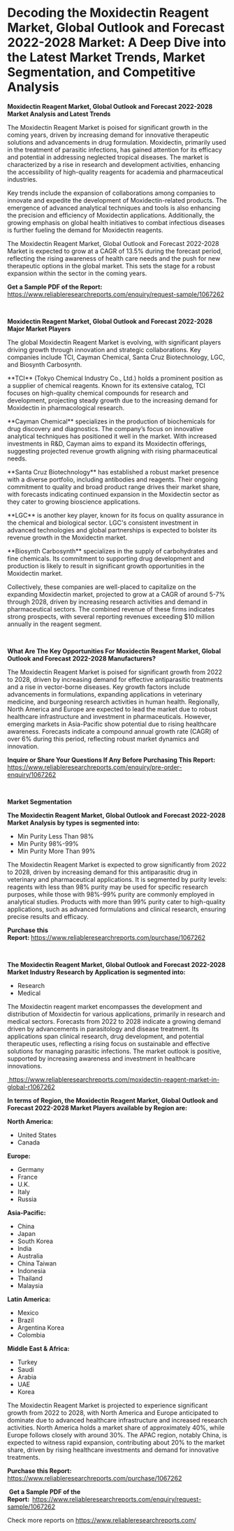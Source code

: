 <p><h1>Decoding the Moxidectin Reagent Market, Global Outlook and Forecast 2022-2028 Market: A Deep Dive into the Latest Market Trends, Market Segmentation, and Competitive Analysis</h1></p><p><strong>Moxidectin Reagent Market, Global Outlook and Forecast 2022-2028 Market Analysis and Latest Trends</strong></p>
<p><p>The Moxidectin Reagent Market is poised for significant growth in the coming years, driven by increasing demand for innovative therapeutic solutions and advancements in drug formulation. Moxidectin, primarily used in the treatment of parasitic infections, has gained attention for its efficacy and potential in addressing neglected tropical diseases. The market is characterized by a rise in research and development activities, enhancing the accessibility of high-quality reagents for academia and pharmaceutical industries.</p><p>Key trends include the expansion of collaborations among companies to innovate and expedite the development of Moxidectin-related products. The emergence of advanced analytical techniques and tools is also enhancing the precision and efficiency of Moxidectin applications. Additionally, the growing emphasis on global health initiatives to combat infectious diseases is further fueling the demand for Moxidectin reagents. </p><p>The Moxidectin Reagent Market, Global Outlook and Forecast 2022-2028 Market is expected to grow at a CAGR of 13.5% during the forecast period, reflecting the rising awareness of health care needs and the push for new therapeutic options in the global market. This sets the stage for a robust expansion within the sector in the coming years.</p></p>
<p><strong>Get a Sample PDF of the Report:&nbsp;</strong> <a href="https://www.reliableresearchreports.com/enquiry/request-sample/1067262?utm_campaign=2960&utm_medium=2&utm_source=Github&utm_content=ia&utm_term=21032025&utm_id=moxidectin-reagent-market-global-outlook-and-forecast-2022-2028">https://www.reliableresearchreports.com/enquiry/request-sample/1067262</a></p>
<p>&nbsp;</p>
<p><strong>Moxidectin Reagent Market, Global Outlook and Forecast 2022-2028 Major Market Players</strong></p>
<p><p>The global Moxidectin Reagent Market is evolving, with significant players driving growth through innovation and strategic collaborations. Key companies include TCI, Cayman Chemical, Santa Cruz Biotechnology, LGC, and Biosynth Carbosynth.</p><p>**TCI** (Tokyo Chemical Industry Co., Ltd.) holds a prominent position as a supplier of chemical reagents. Known for its extensive catalog, TCI focuses on high-quality chemical compounds for research and development, projecting steady growth due to the increasing demand for Moxidectin in pharmacological research.</p><p>**Cayman Chemical** specializes in the production of biochemicals for drug discovery and diagnostics. The company’s focus on innovative analytical techniques has positioned it well in the market. With increased investments in R&D, Cayman aims to expand its Moxidectin offerings, suggesting projected revenue growth aligning with rising pharmaceutical needs.</p><p>**Santa Cruz Biotechnology** has established a robust market presence with a diverse portfolio, including antibodies and reagents. Their ongoing commitment to quality and broad product range drives their market share, with forecasts indicating continued expansion in the Moxidectin sector as they cater to growing bioscience applications.</p><p>**LGC** is another key player, known for its focus on quality assurance in the chemical and biological sector. LGC's consistent investment in advanced technologies and global partnerships is expected to bolster its revenue growth in the Moxidectin market.</p><p>**Biosynth Carbosynth** specializes in the supply of carbohydrates and fine chemicals. Its commitment to supporting drug development and production is likely to result in significant growth opportunities in the Moxidectin market.</p><p>Collectively, these companies are well-placed to capitalize on the expanding Moxidectin market, projected to grow at a CAGR of around 5-7% through 2028, driven by increasing research activities and demand in pharmaceutical sectors. The combined revenue of these firms indicates strong prospects, with several reporting revenues exceeding $10 million annually in the reagent segment.</p></p>
<p>&nbsp;</p>
<p><strong>What Are The Key Opportunities For Moxidectin Reagent Market, Global Outlook and Forecast 2022-2028 Manufacturers?</strong></p>
<p><p>The Moxidectin Reagent Market is poised for significant growth from 2022 to 2028, driven by increasing demand for effective antiparasitic treatments and a rise in vector-borne diseases. Key growth factors include advancements in formulations, expanding applications in veterinary medicine, and burgeoning research activities in human health. Regionally, North America and Europe are expected to lead the market due to robust healthcare infrastructure and investment in pharmaceuticals. However, emerging markets in Asia-Pacific show potential due to rising healthcare awareness. Forecasts indicate a compound annual growth rate (CAGR) of over 6% during this period, reflecting robust market dynamics and innovation.</p></p>
<p><strong>Inquire or Share Your Questions If Any Before Purchasing This Report:</strong> <a href="https://www.reliableresearchreports.com/enquiry/pre-order-enquiry/1067262?utm_campaign=2960&utm_medium=2&utm_source=Github&utm_content=ia&utm_term=21032025&utm_id=moxidectin-reagent-market-global-outlook-and-forecast-2022-2028">https://www.reliableresearchreports.com/enquiry/pre-order-enquiry/1067262</a></p>
<p>&nbsp;</p>
<p><strong>Market Segmentation</strong></p>
<p><strong>The Moxidectin Reagent Market, Global Outlook and Forecast 2022-2028 Market Analysis by types is segmented into:</strong></p>
<p><ul><li>Min Purity Less Than 98%</li><li>Min Purity 98%-99%</li><li>Min Purity More Than 99%</li></ul></p>
<p><p>The Moxidectin Reagent Market is expected to grow significantly from 2022 to 2028, driven by increasing demand for this antiparasitic drug in veterinary and pharmaceutical applications. It is segmented by purity levels: reagents with less than 98% purity may be used for specific research purposes, while those with 98%-99% purity are commonly employed in analytical studies. Products with more than 99% purity cater to high-quality applications, such as advanced formulations and clinical research, ensuring precise results and efficacy.</p></p>
<p><strong>Purchase this Report:&nbsp;</strong><a href="https://www.reliableresearchreports.com/purchase/1067262?utm_campaign=2960&utm_medium=2&utm_source=Github&utm_content=ia&utm_term=21032025&utm_id=moxidectin-reagent-market-global-outlook-and-forecast-2022-2028">https://www.reliableresearchreports.com/purchase/1067262</a></p>
<p>&nbsp;</p>
<p><strong>The Moxidectin Reagent Market, Global Outlook and Forecast 2022-2028 Market Industry Research by Application is segmented into:</strong></p>
<p><ul><li>Research</li><li>Medical</li></ul></p>
<p><p>The Moxidectin reagent market encompasses the development and distribution of Moxidectin for various applications, primarily in research and medical sectors. Forecasts from 2022 to 2028 indicate a growing demand driven by advancements in parasitology and disease treatment. Its applications span clinical research, drug development, and potential therapeutic uses, reflecting a rising focus on sustainable and effective solutions for managing parasitic infections. The market outlook is positive, supported by increasing awareness and investment in healthcare innovations.</p></p>
<p><a href="https://www.reliableresearchreports.com/moxidectin-reagent-market-in-global-r1067262?utm_campaign=2960&utm_medium=2&utm_source=Github&utm_content=ia&utm_term=21032025&utm_id=moxidectin-reagent-market-global-outlook-and-forecast-2022-2028">&nbsp;https://www.reliableresearchreports.com/moxidectin-reagent-market-in-global-r1067262</a></p>
<p><strong>In terms of Region, the Moxidectin Reagent Market, Global Outlook and Forecast 2022-2028 Market Players available by Region are:</strong></p>
<p>
    <p> <strong> North America: </strong>
        <ul>
            <li>United States</li>
            <li>Canada</li>
        </ul>
        </p> 
    <p> <strong> Europe: </strong>
        <ul>
            <li>Germany</li>
            <li>France</li>
            <li>U.K.</li>
            <li>Italy</li>
            <li>Russia</li>
        </ul>
        </p> 
    <p> <strong> Asia-Pacific: </strong>
        <ul>
            <li>China</li>
            <li>Japan</li>
            <li>South Korea</li>
            <li>India</li>
            <li>Australia</li>
            <li>China Taiwan</li>
            <li>Indonesia</li>
            <li>Thailand</li>
            <li>Malaysia</li>
        </ul>
        </p> 
    <p> <strong> Latin America: </strong>
        <ul>
            <li>Mexico</li>
            <li>Brazil</li>
            <li>Argentina Korea</li>
            <li>Colombia</li>
        </ul>
        </p> 
    <p> <strong> Middle East & Africa: </strong>
        <ul>
            <li>Turkey</li>
            <li>Saudi</li>
            <li>Arabia</li>
            <li>UAE</li>
            <li>Korea</li>
        </ul>
    </p>
    </p>
<p><p>The Moxidectin Reagent Market is projected to experience significant growth from 2022 to 2028, with North America and Europe anticipated to dominate due to advanced healthcare infrastructure and increased research activities. North America holds a market share of approximately 40%, while Europe follows closely with around 30%. The APAC region, notably China, is expected to witness rapid expansion, contributing about 20% to the market share, driven by rising healthcare investments and demand for innovative treatments.</p></p>
<p><strong>Purchase this Report: </strong><a href="https://www.reliableresearchreports.com/purchase/1067262?utm_campaign=2960&utm_medium=2&utm_source=Github&utm_content=ia&utm_term=21032025&utm_id=moxidectin-reagent-market-global-outlook-and-forecast-2022-2028">https://www.reliableresearchreports.com/purchase/1067262</a></p>
<p>&nbsp;<strong>Get a Sample PDF of the Report:&nbsp;&nbsp;</strong><a href="https://www.reliableresearchreports.com/enquiry/request-sample/1067262?utm_campaign=2960&utm_medium=2&utm_source=Github&utm_content=ia&utm_term=21032025&utm_id=moxidectin-reagent-market-global-outlook-and-forecast-2022-2028">https://www.reliableresearchreports.com/enquiry/request-sample/1067262</a></p>
<p><strong></strong></p>
<p>Check more reports on <a href="https://www.reliableresearchreports.com/?utm_campaign=2960&utm_medium=2&utm_source=Github&utm_content=ia&utm_term=21032025&utm_id=moxidectin-reagent-market-global-outlook-and-forecast-2022-2028">https://www.reliableresearchreports.com/</a></p>